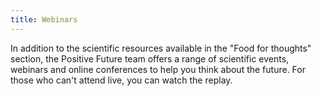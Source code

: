 ```yaml
---
title: Webinars
---
```

In addition to the scientific resources available in the "Food for thoughts" section, the Positive Future team offers a range of scientific events, webinars and online conferences to help you think about the future. For those who can't attend live, you can watch the replay.